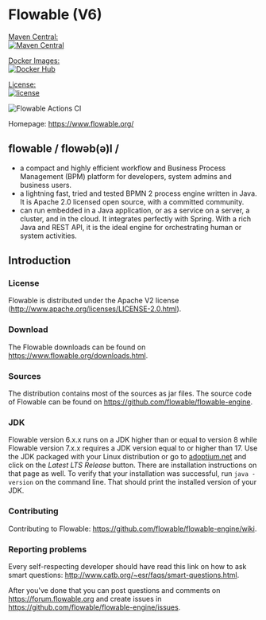 Flowable (V6)
========

[Maven Central:  
    ![Maven Central](https://maven-badges.herokuapp.com/maven-central/org.flowable/flowable-engine/badge.svg)](https://maven-badges.herokuapp.com/maven-central/org.flowable/flowable-engine)

[Docker Images:  
    ![Docker Hub](https://shields.io/docker/pulls/flowable/flowable-rest)](https://hub.docker.com/u/flowable/flowable-rest)

[License:  
	![license](https://img.shields.io/hexpm/l/plug.svg)](https://github.com/flowable/flowable-engine/blob/master/LICENSE)

![Flowable Actions CI](https://github.com/flowable/flowable-engine/workflows/Flowable%20Main%20Build/badge.svg?branch=master)

Homepage: https://www.flowable.org/

## flowable / flowəb(ə)l /
* a compact and highly efficient workflow and Business Process Management (BPM) platform for developers, system admins and business users.
* a lightning fast, tried and tested BPMN 2 process engine written in Java.  It is Apache 2.0 licensed open source, with a committed community.
* can run embedded in a Java application, or as a service on a server, a cluster, and in the cloud.  It integrates perfectly with Spring.  With a rich Java and REST API, it is the ideal engine for orchestrating human or system activities.

## Introduction

### License

Flowable is distributed under the Apache V2 license (http://www.apache.org/licenses/LICENSE-2.0.html).

### Download

The Flowable downloads can be found on https://www.flowable.org/downloads.html.

### Sources

The distribution contains most of the sources as jar files. The source code of Flowable can be found on https://github.com/flowable/flowable-engine.

### JDK

Flowable version 6.x.x runs on a JDK higher than or equal to version 8 while Flowable version 7.x.x requires a JDK version equal to or higher than 17. Use the JDK packaged with your Linux distribution or go to [adoptium.net](https://adoptium.net/) and click on the *Latest LTS Release* button. There are installation instructions on that page as well. To verify that your installation was successful, run `java -version` on the command line. That should print the installed version of your JDK.

### Contributing

Contributing to Flowable: https://github.com/flowable/flowable-engine/wiki.

### Reporting problems

Every self-respecting developer should have read this link on how to ask smart questions: http://www.catb.org/~esr/faqs/smart-questions.html.

After you've done that you can post questions and comments on https://forum.flowable.org and create issues in https://github.com/flowable/flowable-engine/issues.
